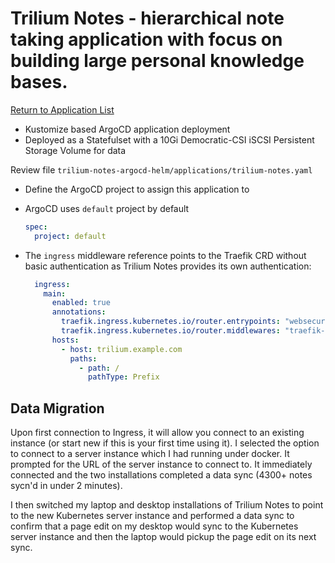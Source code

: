# Trilium Notes - hierarchical note taking application with focus on building large personal knowledge bases.

[Return to Application List](../)

* Kustomize based ArgoCD application deployment
* Deployed as a Statefulset with a 10Gi Democratic-CSI iSCSI Persistent Storage Volume for data

Review file `trilium-notes-argocd-helm/applications/trilium-notes.yaml`

* Define the ArgoCD project to assign this application to
* ArgoCD uses `default` project by default

  ```yaml
  spec:
    project: default
  ```

* The `ingress` middleware reference points to the Traefik CRD without basic authentication as Trilium Notes provides its own authentication:

  ```yaml
    ingress:
      main:
        enabled: true
        annotations:
          traefik.ingress.kubernetes.io/router.entrypoints: "websecure"
          traefik.ingress.kubernetes.io/router.middlewares: "traefik-x-forward-https-headers@kubernetescrd,traefik-compress@kubernetescrd"
        hosts:
          - host: trilium.example.com
            paths:
              - path: /
                pathType: Prefix
  ```

## Data Migration

Upon first connection to Ingress, it will allow you connect to an existing instance (or start new if this is your first time using it).  I selected the option to connect to a server instance which I had running under docker.  It prompted for the URL of the server instance to connect to. It immediately connected and the two installations completed a data sync (4300+ notes sycn'd in under 2 minutes).

I then switched my laptop and desktop installations of Trilium Notes to point to the new Kubernetes server instance and performed a data sync to confirm that a page edit on my desktop would sync to the Kubernetes server instance and then the laptop would pickup the page edit on its next sync.
